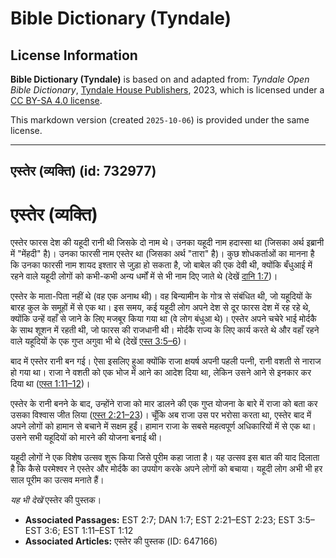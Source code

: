 # Bible Dictionary (Tyndale)

## License Information

**Bible Dictionary (Tyndale)** is based on and adapted from: _Tyndale Open Bible Dictionary_, [Tyndale House Publishers](https://tyndaleopenresources.com/), 2023, which is licensed under a [CC BY-SA 4.0 license](https://creativecommons.org/licenses/by-sa/4.0/legalcode.en).

This markdown version (created `2025-10-06`) is provided under the same license.



--------------------------------

## एस्तेर (व्यक्ति) (id: 732977)

एस्तेर (व्यक्ति)
================

एस्तेर फारस देश की यहूदी रानी थी जिसके दो नाम थे। उनका यहूदी नाम हदास्सा था (जिसका अर्थ इब्रानी में "मेंहदी" है)। उनका फारसी नाम एस्तेर था (जिसका अर्थ "तारा" है)। कुछ शोधकर्ताओं का मानना है कि उनका फारसी नाम शायद इश्तार से जुड़ा हो सकता है, जो बाबेल की एक देवी थी, क्योंकि बँधुआई में रहने वाले यहूदी लोगों को कभी\-कभी अन्य धर्मों में से भी नाम दिए जाते थे (देखें [दानि 1:7](https://ref.ly/Dan1:7))।

एस्तेर के माता\-पिता नहीं थे (वह एक अनाथ थी)। वह बिन्यामीन के गोत्र से संबंधित थी, जो यहूदियों के बारह कुल के समूहों में से एक था। इस समय, कई यहूदी लोग अपने देश से दूर फारस देश में रह रहे थे, क्योंकि उन्हें वहाँ से जाने के लिए मजबूर किया गया था (वे लोग बंधुआ थे)। एस्तेर अपने चचेरे भाई मोर्दकै के साथ शूशन में रहती थी, जो फारस की राजधानी थी। मोर्दकै राज्य के लिए कार्य करते थे और वहाँ रहने वाले यहूदियों के एक गुप्त अगुवा भी थे (देखें [एस्त 3:5–6](https://ref.ly/Esth3:5-Esth3:6))।

बाद में एस्तेर रानी बन गई। ऐसा इसलिए हुआ क्योंकि राजा क्षयर्ष अपनी पहली पत्नी, रानी वशती से नाराज हो गया था। राजा ने वशती को एक भोज में आने का आदेश दिया था, लेकिन उसने आने से इनकार कर दिया था ([एस्त 1:11](https://ref.ly/Esth1:11-Esth1:12)[–](https://ref.ly/Esth3:5-Esth3:6)[12](https://ref.ly/Esth1:11-Esth1:12))।

एस्तेर के रानी बनने के बाद, उन्होंने राजा को मार डालने की एक गुप्त योजना के बारे में राजा को बता कर उसका विश्वास जीत लिया ([एस्त 2:21–23](https://ref.ly/Esth2:21-Esth2:23))। चूँकि अब राजा उस पर भरोसा करता था, एस्तेर बाद में अपने लोगों को हामान से बचाने में सक्षम हुईं। हामान राजा के सबसे महत्वपूर्ण अधिकारियों में से एक था। उसने सभी यहूदियों को मारने की योजना बनाई थी।

यहूदी लोगों ने एक विशेष उत्सव शुरू किया जिसे पूरीम कहा जाता है। यह उत्सव इस बात की याद दिलाता है कि कैसे परमेश्वर ने एस्तेर और मोर्दकै का उपयोग करके अपने लोगों को बचाया। यहूदी लोग अभी भी हर साल पूरीम का उत्सव मनाते हैं।

*यह भी देखें* एस्तेर की पुस्तक।

* **Associated Passages:** EST 2:7; DAN 1:7; EST 2:21–EST 2:23; EST 3:5–EST 3:6; EST 1:11–EST 1:12
* **Associated Articles:** एस्तेर की पुस्तक (ID: 647166)

